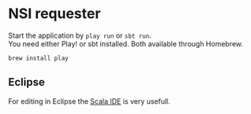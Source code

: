 # NSI requester

Start the application by `play run` or `sbt run`.  
You need either Play! or sbt installed. Both available through Homebrew.

    brew install play

## Eclipse
For editing in Eclipse the [Scala IDE](http://scala-ide.org/) is very usefull.
